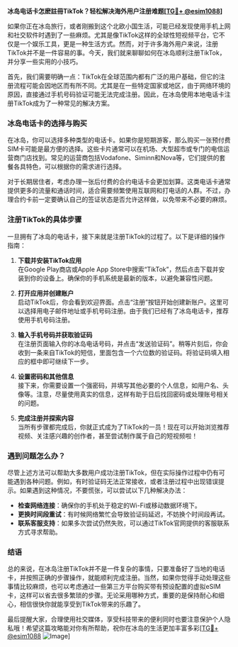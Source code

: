 **冰岛电话卡怎麽註冊TikTok？轻松解决海外用户注册难题[[TG💪+ @esim1088](https://t.me/s/esim1088)]**

如果你正在冰岛旅行，或者刚搬到这个北欧小国生活，可能已经发现使用手机上网和社交软件时遇到了一些麻烦。尤其是像TikTok这样的全球性短视频平台，它不仅是一个娱乐工具，更是一种生活方式。然而，对于许多海外用户来说，注册TikTok并不是一件容易的事。今天，我们就来聊聊如何在冰岛顺利注册TikTok，并分享一些实用的小技巧。

首先，我们需要明确一点：TikTok在全球范围内都有广泛的用户基础，但它的注册流程可能会因地区而有所不同。尤其是在一些特定国家或地区，由于网络环境的原因，直接通过手机号码验证可能无法完成注册。因此，在冰岛使用本地电话卡注册TikTok成为了一种常见的解决方案。

### 冰岛电话卡的选择与购买

在冰岛，你可以选择多种类型的电话卡。如果你是短期游客，那么购买一张预付费SIM卡可能是最方便的选择。这些卡片通常可以在机场、大型超市或专门的电信运营商门店找到。常见的运营商包括Vodafone、Siminn和Nova等，它们提供的套餐各具特色，可以根据你的需求进行选择。

对于长期居住者，考虑办理一张后付费的合约电话卡会更加划算。这类电话卡通常提供更多的流量和通话时间，适合需要频繁使用互联网和打电话的人群。不过，办理合约卡前一定要确认自己的签证状态是否允许这样做，以免带来不必要的麻烦。

### 注册TikTok的具体步骤

一旦拥有了冰岛的电话卡，接下来就是注册TikTok的过程了。以下是详细的操作指南：

1. **下载并安装TikTok应用**  
   在Google Play商店或Apple App Store中搜索“TikTok”，然后点击下载并安装到你的设备上。确保你的手机系统是最新的版本，以避免兼容性问题。

2. **打开应用并创建账户**  
   启动TikTok后，你会看到欢迎界面。点击“注册”按钮开始创建新账户。这里可以选择用电子邮件地址或手机号码注册。由于我们已经有了冰岛电话卡，推荐使用手机号码注册。

3. **输入手机号码并获取验证码**  
   在注册页面输入你的冰岛电话号码，并点击“发送验证码”。稍等片刻后，你会收到一条来自TikTok的短信，里面包含一个六位数的验证码。将验证码填入相应的框中即可继续下一步。

4. **设置密码和其他信息**  
   接下来，你需要设置一个强密码，并填写其他必要的个人信息，如用户名、头像等。注意，尽量使用真实的信息，这样有助于日后找回密码或处理账号相关的问题。

5. **完成注册并探索内容**  
   当所有步骤都完成后，你就正式成为了TikTok的一员！现在可以开始浏览推荐视频、关注感兴趣的创作者，甚至尝试制作属于自己的短视频啦！

### 遇到问题怎么办？

尽管上述方法可以帮助大多数用户成功注册TikTok，但在实际操作过程中仍有可能遇到各种问题。例如，有时验证码无法正常接收，或者注册过程中出现错误提示。如果遇到这种情况，不要慌张，可以尝试以下几种解决办法：

- **检查网络连接**：确保你的手机处于稳定的Wi-Fi或移动数据环境下。
- **更换时间段重试**：有时候网络繁忙会导致验证码延迟，不妨换个时间段再试。
- **联系客服支持**：如果多次尝试仍然失败，可以通过TikTok官网提供的客服联系方式寻求帮助。

### 结语

总的来说，在冰岛注册TikTok并不是一件复杂的事情，只要准备好了当地的电话卡，并按照正确的步骤操作，就能顺利完成注册。当然，如果你觉得手动处理这些事情比较麻烦，也可以考虑通过一些第三方平台购买带有预设配置的虚拟eSIM卡，这样可以省去很多繁琐的步骤。无论采用哪种方式，重要的是保持耐心和细心，相信很快你就能享受到TikTok带来的乐趣了。

最后提醒大家，合理使用社交媒体，享受科技带来的便利同时也要注意保护个人隐私哦！希望这篇攻略能对你有所帮助，祝你在冰岛的生活更加丰富多彩[[TG💪+ @esim1088](https://t.me/s/esim1088) ![Image](https://i.postimg.cc/4NQfJmqS/Snipaste-2025-05-13-00-14-12.png)]